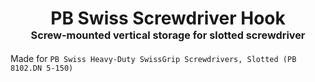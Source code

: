 <!-- 2023-12-28 -->

<h1 align="center">
  PB Swiss Screwdriver Hook
  <br>
  <sup><sub><sup>Screw-mounted vertical storage for slotted screwdriver<sup></sub>
</h1>

Made for
`PB Swiss Heavy-Duty SwissGrip Screwdrivers, Slotted (PB 8102.DN 5-150)`
